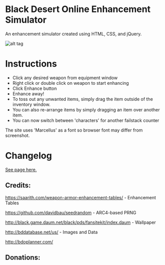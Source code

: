 # Black Desert Online Enhancement Simulator

An enhancement simulator created using HTML, CSS, and jQuery.

![alt tag](https://puu.sh/vEUvJ/bd3bc3ab96.jpg)


# Instructions
- Click any desired weapon from equipment window
- Right click or double click on weapon to start enhancing
- Click Enhance button
- Enhance away!
- To toss out any unwanted items, simply drag the item outside of the inventory window.
- You can also re-arrange items by simply dragging an item over another item.
- You can now switch between 'characters' for another failstack counter

The site uses 'Marcellus' as a font so browser font may differ from screenshot.

# Changelog
[See page here.](https://github.com/kodycode/Black-Desert-Enhancement-Simulator/wiki/Changelog)

## Credits:

https://saarith.com/weapon-armor-enhancement-tables/ - Enhancement Tables

https://github.com/davidbau/seedrandom - ARC4-based PRNG

http://black.game.daum.net/black/pds/fansitekit/index.daum - Wallpaper

http://bddatabase.net/us/ - Images and Data

http://bdoplanner.com/


## Donations:
<!-- [![paypal](https://www.paypalobjects.com/en_US/i/btn/btn_donate_SM.gif)]) -->
